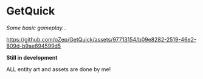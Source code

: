 # GetQuick

*Some basic gameplay...*

https://github.com/oZep/GetQuick/assets/97713154/b09e8282-2519-46e2-809d-b9ae694599d5

**Still in development**

ALL entity art and assets are done by me!
